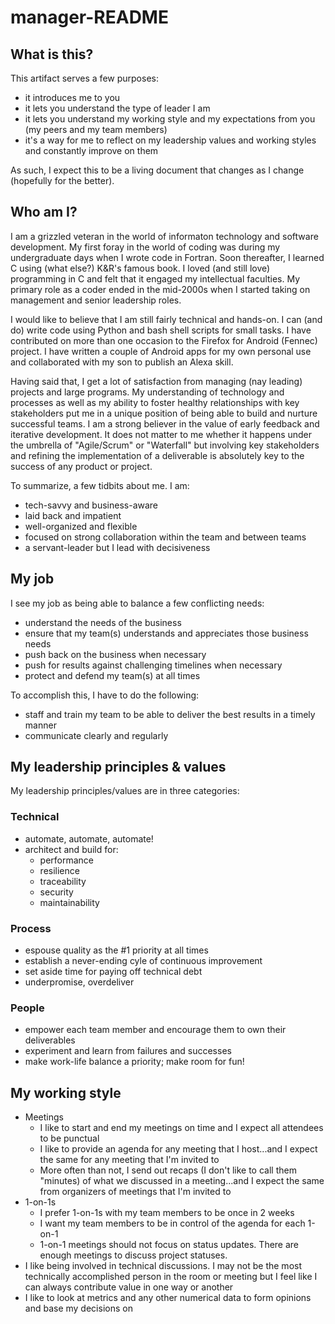 # manager-README
## What is this?
This artifact serves a few purposes:
* it introduces me to you
* it lets you understand the type of leader I am
* it lets you understand my working style and my expectations from you (my peers and my team members)
* it's a way for me to reflect on my leadership values and working styles and constantly improve on them

As such, I expect this to be a living document that changes as I change (hopefully for the better).

## Who am I?
I am a grizzled veteran in the world of informaton technology and software development. My first foray in the world of coding was during my undergraduate days when I wrote code in Fortran. Soon thereafter, I learned C using (what else?) K&R's famous book. I loved (and still love) programming in C and felt that it engaged my intellectual faculties. My primary role as a coder ended in the mid-2000s when I started taking on management and senior leadership roles.

I would like to believe that I am still fairly technical and hands-on. I can (and do) write code using Python and bash shell scripts for small tasks. I have contributed on more than one occasion to the Firefox for Android (Fennec) project. I have written a couple of Android apps for my own personal use and collaborated with my son to publish an Alexa skill.

Having said that, I get a lot of satisfaction from managing (nay leading) projects and large programs. My understanding of technology and processes as well as my ability to foster healthy relationships with key stakeholders put me in a unique position of being able to build and nurture successful teams. I am a strong believer in the value of early feedback and iterative development. It does not matter to me whether it happens under the umbrella of "Agile/Scrum" or "Waterfall" but involving key stakeholders and refining the implementation of a deliverable is absolutely key to the success of any product or project.

To summarize, a few tidbits about me. I am:
- tech-savvy and business-aware
- laid back and impatient
- well-organized and flexible
- focused on strong collaboration within the team and between teams
- a servant-leader but I lead with decisiveness

## My job
I see my job as being able to balance a few conflicting needs:
* understand the needs of the business
* ensure that my team(s) understands and appreciates those business needs
* push back on the business when necessary
* push for results against challenging timelines when necessary
* protect and defend my team(s) at all times

To accomplish this, I have to do the following:
* staff and train my team to be able to deliver the best results in a timely manner
* communicate clearly and regularly

## My leadership principles & values
My leadership principles/values are in three categories:
### Technical
* automate, automate, automate!
* architect and build for:
    * performance
    * resilience
    * traceability
    * security
    * maintainability
### Process
* espouse quality as the #1 priority at all times
* establish a never-ending cyle of continuous improvement
* set aside time for paying off technical debt
* underpromise, overdeliver
### People
* empower each team member and encourage them to own their deliverables
* experiment and learn from failures and successes
* make work-life balance a priority; make room for fun!

## My working style
* Meetings
   * I like to start and end my meetings on time and I expect all attendees to be punctual
   * I like to provide an agenda for any meeting that I host...and I expect the same for any meeting that I'm invited to
   * More often than not, I send out recaps (I don't like to call them "minutes) of what we discussed in a meeting...and I expect the same from organizers of meetings that I'm invited to
* 1-on-1s
   * I prefer 1-on-1s with my team members to be once in 2 weeks
   * I want my team members to be in control of the agenda for each 1-on-1
   * 1-on-1 meetings should not focus on status updates. There are enough meetings to discuss project statuses.
* I like being involved in technical discussions. I may not be the most technically accomplished person in the room or meeting but I feel like I can always contribute value in one way or another
* I like to look at metrics and any other numerical data to form opinions and base my decisions on
